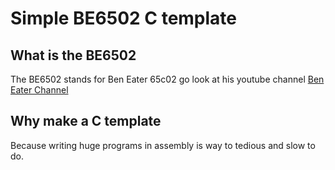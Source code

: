 # Simple BE6502 C template

## What is the BE6502

The BE6502 stands for Ben Eater 65c02 go look at his youtube channel [Ben Eater Channel](https://www.youtube.com/c/beneater)

## Why make a C template

Because writing huge programs in assembly is way to tedious and slow to do.